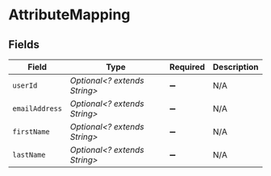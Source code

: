 # AttributeMapping


## Fields

| Field                        | Type                         | Required                     | Description                  |
| ---------------------------- | ---------------------------- | ---------------------------- | ---------------------------- |
| `userId`                     | *Optional<? extends String>* | :heavy_minus_sign:           | N/A                          |
| `emailAddress`               | *Optional<? extends String>* | :heavy_minus_sign:           | N/A                          |
| `firstName`                  | *Optional<? extends String>* | :heavy_minus_sign:           | N/A                          |
| `lastName`                   | *Optional<? extends String>* | :heavy_minus_sign:           | N/A                          |